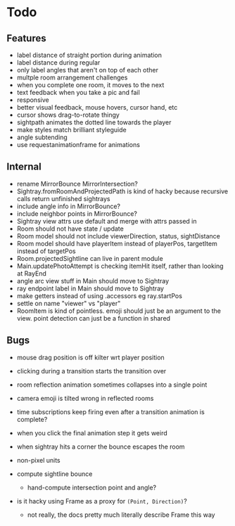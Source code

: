
# Todo


## Features
- label distance of straight portion during animation
- label distance during regular
- only label angles that aren't on top of each other
- multple room arrangement challenges
- when you complete one room, it moves to the next
- text feedback when you take a pic and fail
- responsive
- better visual feedback, mouse hovers, cursor hand, etc
- cursor shows drag-to-rotate thingy
- sightpath animates the dotted line towards the player
- make styles match brilliant styleguide
- angle subtending
- use requestanimationframe for animations

## Internal
- rename MirrorBounce MirrorIntersection?
- Sightray.fromRoomAndProjectedPath is kind of hacky because recursive calls return unfinished sightrays
- include angle info in MirrorBounce?
- include neighbor points in MirrorBounce?
- Sightray view attrs use default and merge with attrs passed in
- Room should not have state / update
- Room model should not include viewerDirection, status, sightDistance
- Room model should have playerItem instead of playerPos, targetItem instead of targetPos
- Room.projectedSightline can live in parent module
- Main.updatePhotoAttempt is checking itemHit itself, rather than looking at RayEnd
- angle arc view stuff in Main should move to Sightray
- ray endpoint label in Main should move to Sightray
- make getters instead of using .accessors eg ray.startPos
- settle on name "viewer" vs "player"
- RoomItem is kind of pointless. emoji should just be an argument to the view. point detection can just be a function in shared

## Bugs
- mouse drag position is off kilter wrt player position
- clicking during a transition starts the transition over
- room reflection animation sometimes collapses into a single point
- camera emoji is tilted wrong in reflected rooms
- time subscriptions keep firing even after a transition animation is complete?
- when you click the final animation step it gets weird
- when sightray hits a corner the bounce escapes the room





- non-pixel units
- compute sightline bounce
    - hand-compute intersection point and angle?
- is it hacky using Frame as a proxy for `(Point, Direction)`? 
    - not really, the docs pretty much literally describe Frame this way
